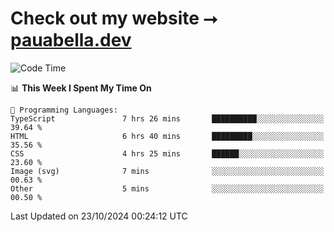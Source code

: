 # Check out my website ⭢ [pauabella.dev](https://pauabella.dev)

<!--START_SECTION:waka-->
![Code Time](http://img.shields.io/badge/Code%20Time-3%2C817%20hrs%2022%20mins-blue)

📊 **This Week I Spent My Time On** 

```text
💬 Programming Languages: 
TypeScript               7 hrs 26 mins       ██████████░░░░░░░░░░░░░░░   39.64 % 
HTML                     6 hrs 40 mins       █████████░░░░░░░░░░░░░░░░   35.56 % 
CSS                      4 hrs 25 mins       ██████░░░░░░░░░░░░░░░░░░░   23.60 % 
Image (svg)              7 mins              ░░░░░░░░░░░░░░░░░░░░░░░░░   00.63 % 
Other                    5 mins              ░░░░░░░░░░░░░░░░░░░░░░░░░   00.50 % 
```


 Last Updated on 23/10/2024 00:24:12 UTC
<!--END_SECTION:waka-->
